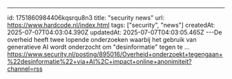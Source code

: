 ---
id: 1751860984406kqsrqu8n3
title: "security news"
url: https://www.hardcode.nl/index.html
tags: ["security", "news"]
createdAt: 2025-07-07T04:03:04.390Z
updatedAt: 2025-07-07T04:03:05.465Z
---De overheid heeft twee lopende onderzoeken waarbij het gebruik van generatieve AI wordt onderzocht om "desinformatie" tegen te ...
                                https://www.security.nl/posting/895016/Overheid+onderzoekt+tegengaan+%22desinformatie%22+via+AI%2C+impact+online+anonimiteit?channel=rss
